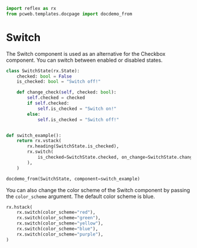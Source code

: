 ```python exec
import reflex as rx
from pcweb.templates.docpage import docdemo_from
```

# Switch

The Switch component is used as an alternative for the Checkbox component.
You can switch between enabled or disabled states.

```python exec
class SwitchState(rx.State):
    checked: bool = False
    is_checked: bool = "Switch off!"

    def change_check(self, checked: bool):
        self.checked = checked
        if self.checked:
            self.is_checked = "Switch on!"
        else:
            self.is_checked = "Switch off!"


def switch_example():
    return rx.vstack(
        rx.heading(SwitchState.is_checked),
        rx.switch(
            is_checked=SwitchState.checked, on_change=SwitchState.change_check
        ),
    )
```

```python eval
docdemo_from(SwitchState, component=switch_example)
```

You can also change the color scheme of the Switch component by passing the `color_scheme` argument.
The default color scheme is blue.

```python demo
rx.hstack(
    rx.switch(color_scheme="red"),
    rx.switch(color_scheme="green"),
    rx.switch(color_scheme="yellow"),
    rx.switch(color_scheme="blue"),
    rx.switch(color_scheme="purple"),
)
```